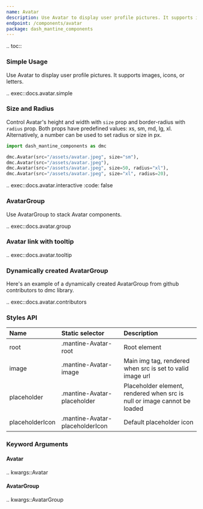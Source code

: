 ```yaml
---
name: Avatar
description: Use Avatar to display user profile pictures. It supports images, icons, or letters. Use AvatarGroup to display stack Avatar components.
endpoint: /components/avatar
package: dash_mantine_components
---
```


.. toc::

### Simple Usage

Use Avatar to display user profile pictures. It supports images, icons, or letters.

.. exec::docs.avatar.simple

### Size and Radius

Control Avatar's height and width with `size` prop and border-radius with `radius` prop. Both props have
predefined values: xs, sm, md, lg, xl. Alternatively, a number can be used to set radius or size in px.

```python
import dash_mantine_components as dmc

dmc.Avatar(src="/assets/avatar.jpeg", size="sm"),
dmc.Avatar(src="/assets/avatar.jpeg"),
dmc.Avatar(src="/assets/avatar.jpeg", size=50, radius="xl"),
dmc.Avatar(src="/assets/avatar.jpeg", size="xl", radius=20),
```

.. exec::docs.avatar.interactive
    :code: false

### AvatarGroup

Use AvatarGroup to stack Avatar components.

.. exec::docs.avatar.group

### Avatar link with tooltip

.. exec::docs.avatar.tooltip

### Dynamically created AvatarGroup

Here's an example of a dynamically created AvatarGroup from github contributors to dmc library.

.. exec::docs.avatar.contributors

### Styles API

| Name            | Static selector                 | Description                                                              |
|:----------------|:--------------------------------|:-------------------------------------------------------------------------|
| root            | .mantine-Avatar-root            | Root element                                                             |
| image           | .mantine-Avatar-image           | Main img tag, rendered when src is set to valid image url                |
| placeholder     | .mantine-Avatar-placeholder     | Placeholder element, rendered when src is null or image cannot be loaded |
| placeholderIcon | .mantine-Avatar-placeholderIcon | Default placeholder icon                                                 |

### Keyword Arguments

#### Avatar

.. kwargs::Avatar

#### AvatarGroup

.. kwargs::AvatarGroup
